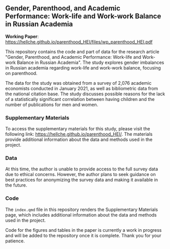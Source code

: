 ## Gender, Parenthood, and Academic Performance: Work-life and Work-work Balance in Russian Academia

**Working Paper**: https://hellche.github.io/parenthood_HEI/files/wp_parenthood_HEI.pdf

This repository contains the code and part of data for the research article "Gender, Parenthood, and Academic Performance: Work-life and Work-work Balance in Russian Academia". The study explores gender imbalances in Russian academia regarding work-life and work-work balance, focusing on parenthood.

The data for the study was obtained from a survey of 2,076 academic economists conducted in January 2021, as well as bibliometric data from the national citation base. The study discusses possible reasons for the lack of a statistically significant correlation between having children and the number of publications for men and women.

### Supplementary Materials

To access the supplementary materials for this study, please visit the following link: https://hellche.github.io/parenthood_HEI/. The materials provide additional information about the data and methods used in the project.

### Data

At this time, the author is unable to provide access to the full survey data due to ethical concerns. However, the author plans to seek guidance on best practices for anonymizing the survey data and making it available in the future.

### Code

The `index.qmd` file in this repository renders the Supplementary Materials page, which includes additional information about the data and methods used in the project.

Code for the figures and tables in the paper is currently a work in progress and will be added to the repository once it is complete. Thank you for your patience.
